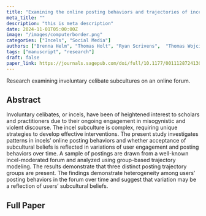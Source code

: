 ```yaml
---
title: "Examining the online posting behaviors and trajectories of incel forum members"
meta_title: ""
description: "this is meta description"
date: 2024-11-01T05:00:00Z
image: "/images/computerborder.png"
categories: ["Incels", "Social Media"]
authors: ["Brenna Helm", "Thomas Holt", "Ryan Scrivens",  "Thomas Wojciechowski", "Richard Frank"]
tags: ["manuscript", "research"]
draft: false           
paper_link: https://journals.sagepub.com/doi/full/10.1177/00111287241301009
---                                                            
```

Research examining involuntary celibate subcultures on an online forum.

<!--more-->

## Abstract

Involuntary celibates, or incels, have been of heightened interest to scholars and practitioners due to their ongoing engagement in misogynistic and violent discourse. The incel subculture is complex, requiring unique strategies to develop effective interventions. The present study investigates patterns in incels’ online posting behaviors and whether acceptance of subcultural beliefs is reflected in variations of user engagement and posting behaviors over time. A sample of postings are drawn from a well-known incel-moderated forum and analyzed using group-based trajectory modeling. The results demonstrate that three distinct posting trajectory groups are present. The findings demonstrate heterogeneity among users’ posting behaviors in the forum over time and suggest that variation may be a reflection of users’ subcultural beliefs.

## Full Paper